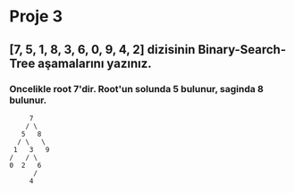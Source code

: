 # Proje 3
## [7, 5, 1, 8, 3, 6, 0, 9, 4, 2] dizisinin Binary-Search-Tree aşamalarını yazınız.

### Oncelikle root 7'dir. Root'un solunda 5 bulunur, saginda 8 bulunur.


```
     7
    / \
   5   8
  / \   \
 1   3   9
/   / \
0  2   6
      /
     4

